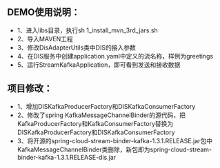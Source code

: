 ## DEMO使用说明：
* 1、进入libs目录，执行sh 1_install_mvn_3rd_jars.sh
* 2、导入MAVEN工程
* 3、修改DisAdapterUtils类中DIS的接入参数
* 4、在DIS服务中创建application.yaml中定义的流名称，样例为greetings
* 5、运行StreamKafkaApplication，即可看到发送和接收数据

## 项目修改：
* 1、增加DISKafkaProducerFactory和DISKafkaConsumerFactory
* 2、修改了spring KafkaMessageChannelBinder的源代码，把KafkaProducerFactory和KafkaConsumerFactory替换为DISKafkaProducerFactory和DISKafkaConsumerFactory
* 3、将开源的spring-cloud-stream-binder-kafka-1.3.1.RELEASE.jar包中KafkaMessageChannelBinder类删除，新包即为spring-cloud-stream-binder-kafka-1.3.1.RELEASE-dis.jar
